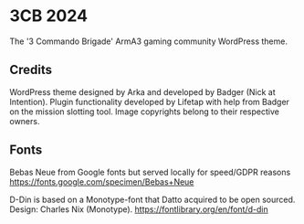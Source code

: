 # 3CB 2024

The '3 Commando Brigade' ArmA3 gaming community WordPress theme. 

## Credits
WordPress theme designed by Arka and developed by Badger (Nick at Intention).
Plugin functionality developed by Lifetap with help from Badger on the mission slotting tool. 
Image copyrights belong to their respective owners.

## Fonts
Bebas Neue from Google fonts but served locally for speed/GDPR reasons
https://fonts.google.com/specimen/Bebas+Neue

D-Din is based on a Monotype-font that Datto acquired to be open
sourced. Design: Charles Nix (Monotype).
https://fontlibrary.org/en/font/d-din
